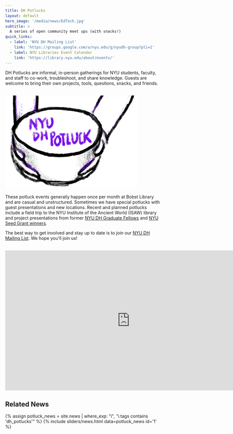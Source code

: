 ```yaml
---
title: DH Potlucks
layout: default
hero_image: '/media/news/EdTech.jpg'
subtitle: >
  A series of open community meet ups (with snacks!)
quick_links:
  - label: 'NYU DH Mailing List'
    link: 'https://groups.google.com/a/nyu.edu/g/nyudh-group?pli=1'
  - label: NYU Libraries Event Calendar
    link: 'https://library.nyu.edu/about/events/'
---
```


DH Potlucks are informal, in-person gatherings for NYU students, faculty, and staff to co-work, troubleshoot, and share knowledge. Guests are welcome to bring their own projects, tools, questions, snacks, and friends. 

<br>
<img alt="NYU DH Potluck doodle" src="/media/projects/potluck-no-background.png" style="max-height:300px"/>


These potluck events generally happen once per month at Bobst Library and are casual and unstructured. Sometimes we have special potlucks with guest presentations and new locations. Recent and planned potlucks include a field trip to the NYU Institute of the Ancient World (ISAW) library and project presentations from former [NYU DH Graduate Fellows](/funding/grad-fellowships/) and [NYU Seed Grant winners](/funding/seed-grants/). 


The best way to get involved and stay up to date is to join our <a target="_blank" href="https://groups.google.com/a/nyu.edu/g/nyudh-group?pli=1">NYU DH Mailing List</a>. We hope you'll join us!

<br>

<iframe src="https://www.google.com/maps/embed?pb=!1m14!1m8!1m3!1d12093.926272909368!2d-73.9972212!3d40.7294279!3m2!1i1024!2i768!4f13.1!3m3!1m2!1s0x89c2599051b30887%3A0x6028dd2df0a0e9a2!2sElmer%20Holmes%20Bobst%20Library!5e0!3m2!1sen!2sus!4v1699557256688!5m2!1sen!2sus" width="800"  height="450" style="border:0;" allowfullscreen="" loading="lazy" referrerpolicy="no-referrer-when-downgrade"></iframe>

<br>

<div class="block py-5" markdown="1">
<h2 id="seed-grant-news">Related News</h2>

{% assign potluck_news = site.news | where_exp: "i", "i.tags contains 'dh_potlucks'" %}
{% include sliders/news.html data=potluck_news id='1' %}
</div>






